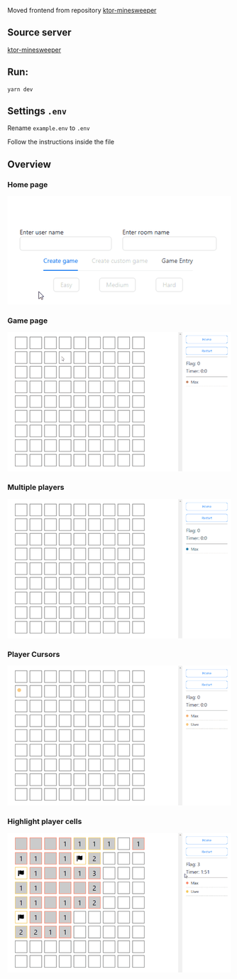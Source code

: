 Moved frontend from repository [ktor-minesweeper](https://github.com/EvgeniyKu/ktor-minesweeper)

## Source server
[ktor-minesweeper](https://github.com/EvgeniyKu/ktor-minesweeper)

## Run: 
```
yarn dev
```

## Settings `.env`
Rename `example.env` to `.env`

Follow the instructions inside the file

## Overview

### Home page

![](./readme/sapperHome.gif)

### Game page

![](./readme/sapperOnePlayer.gif)

### Multiple players

![](./readme/sapperNewUser.gif)

### Player Cursors

![](./readme/sapperOpenCell.gif)


### Highlight player cells

![](./readme/sapperShowUser.gif)